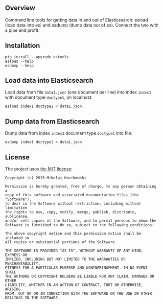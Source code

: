 Overview
--------
Command line tools for getting data in and out of Elasticsearch: esload
(load data into es) and esdump (dump data out of es). Connect the two
with a pipe and profit.


Installation
------------

    pip install --upgrade estools
    esload --help
    esdump --help


Load data into Elasticsearch
----------------------------

Load data from file `data1.json` (one document per line) into index
`index1` with document type `doctype1`, on localhost:

    esload index1 doctype1 < data1.json


Dump data from Elasticsearch
----------------------------

Dump data from index `index1` document type `doctype1` into file:

	esdump index1 doctype1 > data1.json


License
-------

The project uses [the MIT license](http://opensource.org/licenses/MIT):

    Copyright (c) 2013 Mikolaj Kocikowski

    Permission is hereby granted, free of charge, to any person obtaining a
    copy of this software and associated documentation files (the "Software"),
    to deal in the Software without restriction, including without limitation
    the rights to use, copy, modify, merge, publish, distribute, sublicense,
    and/or sell copies of the Software, and to permit persons to whom the
    Software is furnished to do so, subject to the following conditions:

    The above copyright notice and this permission notice shall be included in
    all copies or substantial portions of the Software.

    THE SOFTWARE IS PROVIDED "AS IS", WITHOUT WARRANTY OF ANY KIND, EXPRESS OR
    IMPLIED, INCLUDING BUT NOT LIMITED TO THE WARRANTIES OF MERCHANTABILITY,
    FITNESS FOR A PARTICULAR PURPOSE AND NONINFRINGEMENT. IN NO EVENT SHALL
    THE AUTHORS OR COPYRIGHT HOLDERS BE LIABLE FOR ANY CLAIM, DAMAGES OR OTHER
    LIABILITY, WHETHER IN AN ACTION OF CONTRACT, TORT OR OTHERWISE, ARISING
    FROM, OUT OF OR IN CONNECTION WITH THE SOFTWARE OR THE USE OR OTHER
    DEALINGS IN THE SOFTWARE.

